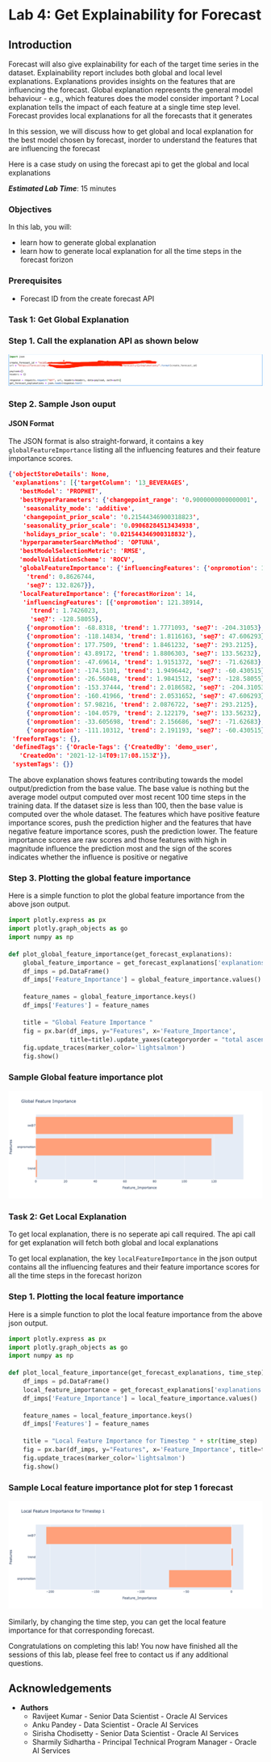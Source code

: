 # Lab 4: Get Explainability for Forecast

## Introduction

Forecast will also give explainability for each of the target time series in the dataset. Explainability report includes both global and local level explanations. Explanations provides insights on the features that are influencing the forecast. Global explanation represents the general model behaviour - e.g., which features does the model consider important ? Local explanation tells the impact of each feature at a single time step level. Forecast provides local explanations for all the forecasts that it generates

In this session, we will discuss how to get global and local explanation for the best model chosen by forecast, inorder to understand the features that are influencing the forecast

Here is a case study on using the forecast api to get the global and local explanations

***Estimated Lab Time***: 15 minutes

### Objectives
In this lab, you will:
- learn how to generate global explanation
- learn how to generate local explanation for all the time steps in the forecast forizon

### Prerequisites
- Forecast ID from the create forecast API

### Task 1: Get Global Explanation

### Step 1. Call the explanation API as shown below

![Explanation API Call](../images/explanation_api.png)

### Step 2. Sample Json ouput

#### JSON Format
The JSON format is also straight-forward, it contains a key `globalFeatureImportance` listing all the influencing features and their feature importance scores. 

```Json
{'objectStoreDetails': None,
 'explanations': [{'targetColumn': '13_BEVERAGES',
   'bestModel': 'PROPHET',
   'bestHyperParameters': {'changepoint_range': '0.9000000000000001',
    'seasonality_mode': 'additive',
    'changepoint_prior_scale': '0.21544346900318823',
    'seasonality_prior_scale': '0.09068284513434938',
    'holidays_prior_scale': '0.021544346900318832'},
   'hyperparameterSearchMethod': 'OPTUNA',
   'bestModelSelectionMetric': 'RMSE',
   'modelValidationScheme': 'ROCV',
   'globalFeatureImportance': {'influencingFeatures': {'onpromotion': 118.36533,
     'trend': 0.8626744,
     'se@7': 132.8267}},
   'localFeatureImportance': {'forecastHorizon': 14,
    'influencingFeatures': [{'onpromotion': 121.38914,
      'trend': 1.7426023,
      'se@7': -128.58055},
     {'onpromotion': -68.8318, 'trend': 1.7771093, 'se@7': -204.31053},
     {'onpromotion': -118.14834, 'trend': 1.8116163, 'se@7': 47.606293},
     {'onpromotion': 177.7509, 'trend': 1.8461232, 'se@7': 293.2125},
     {'onpromotion': 43.89172, 'trend': 1.8806303, 'se@7': 133.56232},
     {'onpromotion': -47.69614, 'trend': 1.9151372, 'se@7': -71.62683},
     {'onpromotion': -174.5101, 'trend': 1.9496442, 'se@7': -60.430515},
     {'onpromotion': -26.56048, 'trend': 1.9841512, 'se@7': -128.58055},
     {'onpromotion': -153.37444, 'trend': 2.0186582, 'se@7': -204.31053},
     {'onpromotion': -160.41966, 'trend': 2.0531652, 'se@7': 47.606293},
     {'onpromotion': 57.98216, 'trend': 2.0876722, 'se@7': 293.2125},
     {'onpromotion': -104.0579, 'trend': 2.122179, 'se@7': 133.56232},
     {'onpromotion': -33.605698, 'trend': 2.156686, 'se@7': -71.62683},
     {'onpromotion': -111.10312, 'trend': 2.191193, 'se@7': -60.430515}]}}],
 'freeformTags': {},
 'definedTags': {'Oracle-Tags': {'CreatedBy': 'demo_user',
   'CreatedOn': '2021-12-14T09:17:08.153Z'}},
 'systemTags': {}}
```
The above explanation shows features contributing towards the model output/prediction from the base value. The base value is nothing but the average model output computed over most recent 100 time steps in the training data. If the dataset size is less than 100, then the base value is computed over the whole dataset. The features which have positive feature importance scores, push the prediction higher and the features that have negative feature importance scores, push the prediction lower. The feature importance scores are raw scores and those features with high in magnitude influence the prediction most and the sign of the scores indicates whether the influence is positive or negative 

### Step 3. Plotting the global feature importance 

Here is a simple function to plot the global feature importance from the above json output.

```Python
import plotly.express as px
import plotly.graph_objects as go
import numpy as np

def plot_global_feature_importance(get_forecast_explanations):
    global_feature_importance = get_forecast_explanations['explanations'][0]['globalFeatureImportance']['influencingFeatures']
    df_imps = pd.DataFrame()
    df_imps['Feature_Importance'] = global_feature_importance.values()

    feature_names = global_feature_importance.keys()
    df_imps['Features'] = feature_names

    title = "Global Feature Importance "
    fig = px.bar(df_imps, y="Features", x='Feature_Importance', 
                 title=title).update_yaxes(categoryorder = "total ascending")
    fig.update_traces(marker_color='lightsalmon')
    fig.show()
```

### Sample Global feature importance plot

![Global Feature Importance ](../images/global_feature_importance.png)

### Task 2: Get Local Explanation

To get local explanation, there is no seperate api call required. The api call for get explanation will fetch both global and local explanations

To get local explanation, the key `localFeatureImportance` in the json output contains all the influencing features and their feature importance scores for all the time steps in the forecast horizon

### Step 1. Plotting the local feature importance 

Here is a simple function to plot the local feature importance from the above json output.

```Python
import plotly.express as px
import plotly.graph_objects as go
import numpy as np

def plot_local_feature_importance(get_forecast_explanations, time_step):
    df_imps = pd.DataFrame()
    local_feature_importance = get_forecast_explanations['explanations'][t]['localFeatureImportance']['influencingFeatures'][time_step]
    df_imps['Feature_Importance'] = local_feature_importance.values()

    feature_names = local_feature_importance.keys()
    df_imps['Features'] = feature_names

    title = "Local Feature Importance for Timestep " + str(time_step)
    fig = px.bar(df_imps, y="Features", x='Feature_Importance', title=title)
    fig.update_traces(marker_color='lightsalmon')
    fig.show()
```

### Sample Local feature importance plot for step 1 forecast

![Local Feature Importance for step 1 forecast](../images/local_feature_importance.png)

Similarly, by changing the time step, you can get the local feature importance for that corresponding forecast.

Congratulations on completing this lab! You now have finished all the sessions of this lab, please feel free to contact us if any additional questions.


## Acknowledgements
* **Authors**
    * Ravijeet Kumar - Senior Data Scientist - Oracle AI Services
    * Anku Pandey - Data Scientist - Oracle AI Services
    * Sirisha Chodisetty - Senior Data Scientist - Oracle AI Services
    * Sharmily Sidhartha - Principal Technical Program Manager - Oracle AI Services
